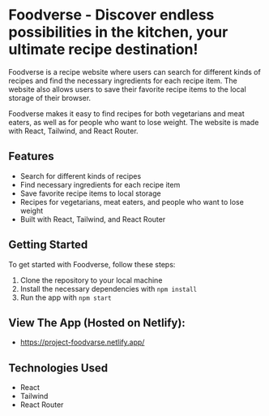 # Foodverse - Discover endless possibilities in the kitchen, your ultimate recipe destination!

Foodverse is a recipe website where users can search for different kinds of recipes and find the necessary ingredients for each recipe item. The website also allows users to save their favorite recipe items to the local storage of their browser.

Foodverse makes it easy to find recipes for both vegetarians and meat eaters, as well as for people who want to lose weight. The website is made with React, Tailwind, and React Router.

## Features

- Search for different kinds of recipes
- Find necessary ingredients for each recipe item
- Save favorite recipe items to local storage
- Recipes for vegetarians, meat eaters, and people who want to lose weight
- Built with React, Tailwind, and React Router

## Getting Started

To get started with Foodverse, follow these steps:

1. Clone the repository to your local machine
2. Install the necessary dependencies with `npm install`
3. Run the app with `npm start`

## View The App (Hosted on Netlify):

- https://project-foodvarse.netlify.app/

## Technologies Used

- React
- Tailwind
- React Router
